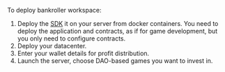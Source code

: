 To deploy bankroller workspace:

1. Deploy the [SDK](https://github.com/DaoCasino/SDK) it on your server from docker containers. You need to deploy the application and contracts, as if for game development, but you only need to configure contracts.
2. Deploy your datacenter.
3. Enter your wallet details for profit distribution. 
4. Launch the server, choose DAO-based games you want to invest in.  